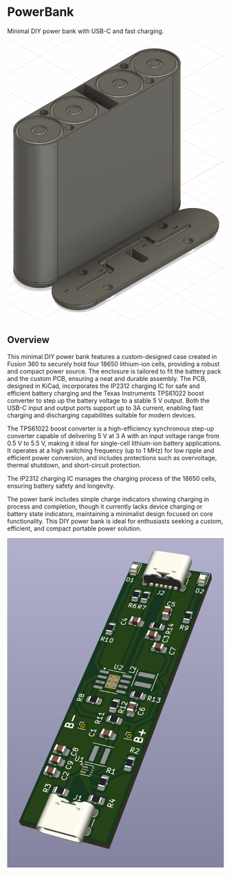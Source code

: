 # PowerBank

Minimal DIY power bank with USB-C and fast charging.

![case](case/v_001a.png)

## Overview

This minimal DIY power bank features a custom-designed case created in Fusion 360 to securely hold four 18650 lithium-ion cells, providing a robust and compact power source. The enclosure is tailored to fit the battery pack and the custom PCB, ensuring a neat and durable assembly. The PCB, designed in KiCad, incorporates the IP2312 charging IC for safe and efficient battery charging and the Texas Instruments TPS61022 boost converter to step up the battery voltage to a stable 5 V output. Both the USB-C input and output ports support up to 3A current, enabling fast charging and discharging capabilities suitable for modern devices.


The TPS61022 boost converter is a high-efficiency synchronous step-up converter capable of delivering 5 V at 3 A with an input voltage range from 0.5 V to 5.5 V, making it ideal for single-cell lithium-ion battery applications. It operates at a high switching frequency (up to 1 MHz) for low ripple and efficient power conversion, and includes protections such as overvoltage, thermal shutdown, and short-circuit protection.

The IP2312 charging IC manages the charging process of the 18650 cells, ensuring battery safety and longevity.

The power bank includes simple charge indicators showing charging in process and completion, though it currently lacks device charging or battery state indicators, maintaining a minimalist design focused on core functionality. This DIY power bank is ideal for enthusiasts seeking a custom, efficient, and compact portable power solution.


![pcb](pcb/kicad/artifacts/img_v001a.png)

